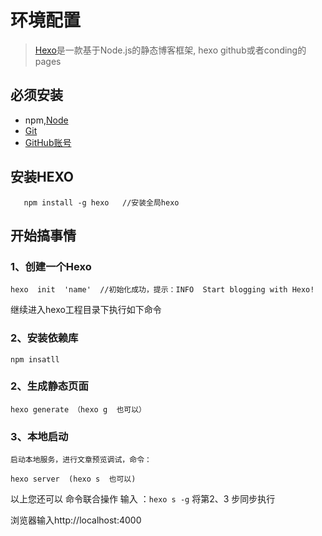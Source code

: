 # 环境配置
>[Hexo](https://github.com/hexojs/hexo)是一款基于Node.js的静态博客框架, hexo github或者conding的pages

## 必须安装
  + npm,[Node](https://nodejs.org/en/)  
  + [Git]()  
  + [GitHub账号](https://github.com)  

## 安装HEXO
 ```
    npm install -g hexo   //安装全局hexo
 ```

## 开始搞事情
###  1、创建一个Hexo
```
hexo  init  'name'  //初始化成功，提示：INFO  Start blogging with Hexo!  
``` 
 继续进入hexo工程目录下执行如下命令 

###  2、安装依赖库
``` 
npm insatll
```
###  2、生成静态页面
```
hexo generate （hexo g  也可以）   
```
### 3、本地启动
    启动本地服务，进行文章预览调试，命令：
```
hexo server  (hexo s  也可以)
```
以上您还可以 命令联合操作 输入 ：` hexo s -g ` 将第2、3 步同步执行

浏览器输入http://localhost:4000 

